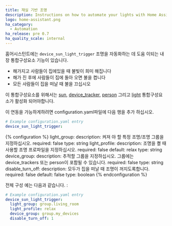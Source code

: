 ```yaml
---
title: 재실 기반 조명
description: Instructions on how to automate your lights with Home Assistant.
logo: home-assistant.png
ha_category:
  - Automation
ha_release: pre 0.7
ha_quality_scale: internal
---
```


홈어시스턴트에는 `device_sun_light_trigger` 조명을 자동화하는 데 도움 이되는 내장 통합구성요소 기능이 있습니다. 

 * 해가지고 사람들이 집에있을 때 불빛이 희미 해집니다
 * 해가 진 후에 사람들이 집에 돌아 오면 불을 켭니다
 * 모든 사람들이 집을 떠날 때 불을 끄십시오

이 통합구성요소를 위해서는 [sun](/integrations/sun/), [device_tracker](/integrations/device_tracker/), [person](/integrations/person/) 그리고 [light](/integrations/light/) 통합구성요소가 활성화 되어야합니다.

이 연동을 가능하게하려면 configuration.yaml파일에 다음 행을 추가 하십시오.

```yaml
# Example configuration.yaml entry
device_sun_light_trigger:
```

{% configuration %}
light_group:
  description: 켜져 야 할 특정 조명/조명 그룹을 지정하십시오.
  required: false
  type: string
light_profile:
  description: 조명을 켤 때 사용할 조명 프로파일을 지정하십시오.
  required: false
  default: relax
  type: string
device_group:
  description: 추적할 그룹을 지정하십시오. 그룹에는 device_trackers 또는 person이 포함될 수 있습니다.
  required: false
  type: string
disable_turn_off:
  description: 모두가 집을 떠날 때 조명이 꺼지도록합니다.
  required: false
  default: false
  type: boolean
{% endconfiguration %}

전체 구성 예는 다음과 같습니다. :

```yaml
# Example configuration.yaml entry
device_sun_light_trigger:
  light_group: group.living_room
  light_profile: relax
  device_group: group.my_devices
  disable_turn_off: 1
```
